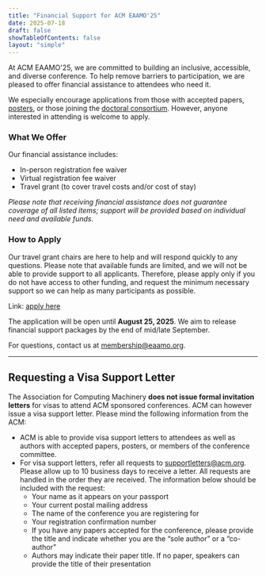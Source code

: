 ```yaml
---
title: "Financial Support for ACM EAAMO'25"
date: 2025-07-18
draft: false
showTableOfContents: false
layout: "simple"
---
```

At ACM EAAMO'25, we are committed to building an inclusive, accessible, and diverse conference. To help remove barriers to participation, we are pleased to offer financial assistance to attendees who need it.

We especially encourage applications from those with accepted papers, [posters](cfp/call_for_posters), or those joining the [doctoral consortium](cfp/call_for_doctoral_consortium). However, anyone interested in attending is welcome to apply.

### What We Offer
Our financial assistance includes:
- In-person registration fee waiver
- Virtual registration fee waiver
- Travel grant (to cover travel costs and/or cost of stay)

*Please note that receiving financial assistance does not guarantee coverage of all listed items; support will be provided based on individual need and available funds.*

### How to Apply
Our travel grant chairs are here to help and will respond quickly to any questions. Please note that available funds are limited, and we will not be able to provide support to all applicants. Therefore, please apply only if you do not have access to other funding, and request the minimum necessary support so we can help as many participants as possible. 

Link: [apply here](https://docs.google.com/forms/d/e/1FAIpQLSdEwGZ43i-plZvJpbqnVLZg3uMDgNkcoGv3QbgpZTKrerE-IQ/viewform?usp=header)

The application will be open until **August 25, 2025**. We aim to release financial support packages by the end of mid/late September.

For questions, contact us at membership@eaamo.org.

- - -

## Requesting a Visa Support Letter

The Association for Computing Machinery **does not issue formal invitation letters** for visas to attend ACM sponsored conferences. ACM can however issue a visa support letter. Please mind the following information from the ACM:
- ACM is able to provide visa support letters to attendees as well as authors with accepted papers, posters, or members of the conference committee.
- For visa support letters, refer all requests to supportletters@acm.org. Please allow up to 10 business days to receive a letter. All requests are handled in the order they are received. The information below should be included with the request:
    - Your name as it appears on your passport
    - Your current postal mailing address
    - The name of the conference you are registering for
    - Your registration confirmation number
    - If you have any papers accepted for the conference, please provide the title and indicate whether you are the “sole author” or a “co-author”
    - Authors may indicate their paper title. If no paper, speakers can provide the title of their presentation